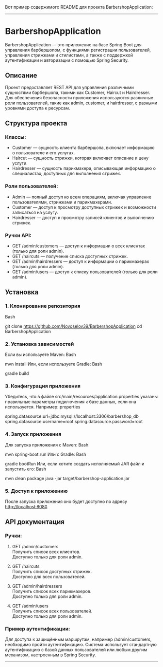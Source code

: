 Вот пример содержимого README для проекта BarbershopApplication:

---

# BarbershopApplication

BarbershopApplication — это приложение на базе Spring Boot для управления барбершопом, с функциями регистрации пользователей, управления стрижками и стилистами, а также с поддержкой аутентификации и авторизации с помощью Spring Security.

## Описание

Проект предоставляет REST API для управления различными сущностями барбершопа, такими как Customer, Haircut и Hairdresser. Для обеспечения безопасности приложения используются различные роли пользователей, такие как admin, customer, и hairdresser, с разными уровнями доступа к ресурсам.

## Структура проекта

### Классы:
- Customer — сущность клиента барбершопа, включает информацию о пользователе и его услугах.
- Haircut — сущность стрижки, которая включает описание и цену услуги.
- Hairdresser — сущность парикмахера, описывающая информацию о специалистах, доступных для выполнения стрижек.

### Роли пользователей:
- Admin — полный доступ ко всем операциям, включая управление пользователями, стрижками и парикмахерами.
- Customer — доступ к просмотру доступных стрижек и возможности записаться на услугу.
- Hairdresser — доступ к просмотру записей клиентов и выполнению стрижек.

### Ручки API:
- GET /admin/customers — доступ к информации о всех клиентах (только для роли admin).
- GET /haircuts — получение списка доступных стрижек.
- GET /admin/hairdressers — доступ к информации о парикмахерах (только для роли admin).
- GET /admin/users — доступ к списку пользователей (только для роли admin).

## Установка

### 1. Клонирование репозитория
Bash

git clone https://github.com/Novoselov39/BarbershopApplication
cd BarbershopApplication
### 2. Установка зависимостей

Если вы используете Maven:
Bash

mvn install
Или, если используете Gradle:
Bash

gradle build
### 3. Конфигурация приложения

Убедитесь, что в файле src/main/resources/application.properties указаны правильные параметры подключения к базе данных, если она используется. Например:
properties

spring.datasource.url=jdbc:mysql://localhost:3306/barbershop_db
spring.datasource.username=root
spring.datasource.password=root
### 4. Запуск приложения

Для запуска приложения с Maven:
Bash

mvn spring-boot:run
Или с Gradle:
Bash

gradle bootRun
Или, если хотите создать исполняемый JAR файл и запустить его:
Bash

mvn clean package
java -jar target/barbershop-application.jar
### 5. Доступ к приложению

После запуска приложения оно будет доступно по адресу [http://localhost:8080](http://localhost:8080).

## API документация

### Ручки:

1. GET /admin/customers  
   Получить список всех клиентов.  
   Доступно только для роли admin.

2. GET /haircuts  
   Получить список доступных стрижек.  
   Доступно для всех пользователей.

3. GET /admin/hairdressers  
   Получить список всех парикмахеров.  
   Доступно только для роли admin.

4. GET /admin/users  
   Получить список всех пользователей.  
   Доступно только для роли admin.

### Пример аутентификации:

Для доступа к защищённым маршрутам, например /admin/customers, необходимо пройти аутентификацию. Система использует стандартную аутентификацию с базой данных пользователей или любым другим механизом, настроенным в Spring Security.

---